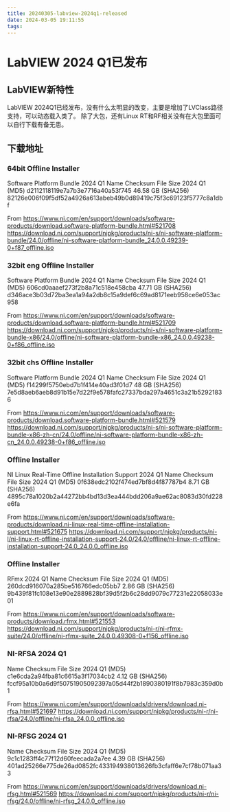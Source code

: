 ```yaml
---
title: 20240305-labview-2024q1-released
date: 2024-03-05 19:11:55
tags:
---
```


# LabVIEW 2024 Q1已发布
## LabVIEW新特性
LabVIEW 2024Q1已经发布，没有什么太明显的改变，主要是增加了LVClass路径支持，可以动态载入类了。
除了大包，还有Linux RT和RF相关没有在大包里面可以自行下载有备无患。
## 下载地址

### 64bit Offline Installer
Software Platform Bundle 2024 Q1
Name	Checksum	File Size
2024 Q1	(MD5) d2112118119e7a7b3e7716a40a53f745	46.58 GB
	(SHA256) 82126e006f09f5df52a4926a613abeb49b0d89419c75f3c69123f5777c8a1dbf

From <https://www.ni.com/en/support/downloads/software-products/download.software-platform-bundle.html#521708> 
https://download.ni.com/support/nipkg/products/ni-s/ni-software-platform-bundle/24.0/offline/ni-software-platform-bundle_24.0.0.49239-0+f87_offline.iso

### 32bit eng Offline Installer
Software Platform Bundle 2024 Q1
Name	Checksum	File Size
2024 Q1	(MD5) 606cd0aaaef273f2b8a71c518e458cba	47.71 GB
	(SHA256) d346ace3b03d72ba3ea1a94a2db8c15a9def6c69ad8171eeb958ce6e053ac958

From <https://www.ni.com/en/support/downloads/software-products/download.software-platform-bundle.html#521709> 
https://download.ni.com/support/nipkg/products/ni-s/ni-software-platform-bundle-x86/24.0/offline/ni-software-platform-bundle-x86_24.0.0.49238-0+f86_offline.iso



### 32bit chs Offline Installer
Software Platform Bundle 2024 Q1
Name	Checksum	File Size
2024 Q1	(MD5) f14299f5750ebd7b1f414e40ad3f01d7	48 GB
	(SHA256) 7e5d8aeb6aeb8d91b15e7d22f9e578fafc27337bda297a4651c3a21b52921836

From <https://www.ni.com/en/support/downloads/software-products/download.software-platform-bundle.html#521579> 
https://download.ni.com/support/nipkg/products/ni-s/ni-software-platform-bundle-x86-zh-cn/24.0/offline/ni-software-platform-bundle-x86-zh-cn_24.0.0.49238-0+f86_offline.iso

### Offline Installer
NI Linux Real-Time Offline Installation Support 2024 Q1
Name	Checksum	File Size
2024 Q1	(MD5) 0f638edc2102f474ed7bf8d4f87787b4	8.71 GB
	(SHA256) 4895c78a1020b2a44272bb4bd13d3ea444bdd206a9ae62ac8083d30fd228e6fa

From <https://www.ni.com/en/support/downloads/software-products/download.ni-linux-real-time-offline-installation-support.html#521675> 
https://download.ni.com/support/nipkg/products/ni-l/ni-linux-rt-offline-installation-support-24.0/24.0/offline/ni-linux-rt-offline-installation-support-24.0_24.0.0_offline.iso



### Offline Installer
RFmx 2024 Q1
Name	Checksum	File Size
2024 Q1	(MD5) 260dcd916070a285be516766edc05bb7	2.86 GB
	(SHA256) 9b439f81fc108e13e90e2889828bf39d5f2b6c28dd9079c77231e22058033e01

From <https://www.ni.com/en/support/downloads/software-products/download.rfmx.html#521553> 
https://download.ni.com/support/nipkg/products/ni-r/ni-rfmx-suite/24.0/offline/ni-rfmx-suite_24.0.0.49308-0+f156_offline.iso


### NI-RFSA 2024 Q1
Name	Checksum	File Size
2024 Q1	(MD5) c1e6cda2a94fba81c6615a3f17034cb2	4.12 GB
	(SHA256) fccf95a10b0a6d9f50751905092397a05d44f2b1890380191f8b7983c359d0b1

From <https://www.ni.com/en/support/downloads/drivers/download.ni-rfsa.html#521697> 
https://download.ni.com/support/nipkg/products/ni-r/ni-rfsa/24.0/offline/ni-rfsa_24.0.0_offline.iso

### NI-RFSG 2024 Q1
Name	Checksum	File Size
2024 Q1	(MD5) 9c1c1283ff4c77f12d60feecada2a7ee	4.39 GB
	(SHA256) 401ad25266e775de26ad0852fc433194938013626fb3cfaff6e7cf78b071aa33

From <https://www.ni.com/en/support/downloads/drivers/download.ni-rfsg.html#521569> 
https://download.ni.com/support/nipkg/products/ni-r/ni-rfsg/24.0/offline/ni-rfsg_24.0.0_offline.iso
